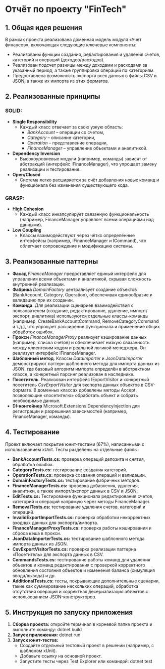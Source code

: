 # Отчёт по проекту "FinTech"

## 1. Общая идея решения

В рамках проекта реализована доменная модель модуля «Учет финансов», включающая следующие ключевые компоненты:
- Реализованы функции создания, редактирования и удаления счетов, категорий и операций (доходов/расходов).
- Реализован подсчет разницы между доходами и расходами за указанный период, а также группировка операций по категориям.
- Предоставлена возможность экспорта всех данных в файлы CSV и JSON, а также их импорта из этих форматов.


## 2. Реализованные принципы

### SOLID:
- **Single Responsibility**
  - Каждый класс отвечает за свою узкую область:
    - *BankAccount* – операции со счетом,
    - *Category* – описание категории,
    - *Operation* – представление операции,
    - *FinanceManager* – управление объектами и аналитикой.
- **Dependency Inversion**
  - Высокоуровневые модули (например, команды) зависят от абстракций (интерфейс IFinanceManager), что упрощает замену реализации и тестирование.
- **Open/Closed**
  - Система легко расширяется за счёт добавления новых команд и функционала без изменения существующего кода.

### GRASP:
- **High Cohesion**
  - Каждый класс инкапсулирует связанную функциональность (например, FinanceManager управляет всеми операциями над данными).
- **Low Coupling**
  - Классы взаимодействуют через чётко определённые интерфейсы (например, IFinanceManager и ICommand), что облегчает сопровождение и модификацию системы.

## 3. Реализованные паттерны
- **Фасад** *FinanceManager* предоставляет единый интерфейс для управления всеми объектами и аналитикой, скрывая сложность внутренней реализации.
- **Фабрика** *DomainFactory* централизует создание объектов (BankAccount, Category, Operation), обеспечивая единообразие и валидацию при их создании.
- **Команда**. Для реализации сценариев взаимодействия с пользователем (создание, редактирование, удаление, импорт/экспорт, аналитика) используются отдельные классы-команды (например, CreateBankAccountCommand, RemoveCategoryCommand и т.д.), что упрощает расширение функционала и применение общих обработок ошибок.
- **Прокси** *FinanceManagerProxy* реализует кэширование данных (например, списка счетов) и обеспечивает низкую связанность между клиентским кодом и реальной логикой менеджера. Он реализует интерфейс IFinanceManager.
- **Шаблонный метод**. Классы *DataImporter* и *JsonDataImporter* демонстрируют паттерн шаблонного метода для импорта данных из JSON, где базовый алгоритм импорта определён в абстрактном классе, а конкретный парсинг реализован в наследнике.
- **Посетитель**. Реализован интерфейс IExportVisitor и конкретный посетитель *CsvExportVisitor* для экспорта данных объектов в CSV-формате. В доменных классах добавлены методы Accept, позволяющие «посетителю» обработать объект и собрать необходимые данные.
- **DI-контейнер** Microsoft.Extensions.DependencyInjection для регистрации и разрешения зависимостей (например, FinanceManager, команды).

## 4. Тестирование
Проект включает покрытие юнит-тестами (67%), написанными с использованием xUnit. Тесты разделены на отдельные файлы:
- **BankAccountTests.cs:** проверка операций депозита и снятия, обработка ошибок.
- **CategoryTests.cs:** тестирование создания категорий.
- **OperationTests.cs:** проверка создания операций и валидации.
- **DomainFactoryTests.cs:** тестирование фабричных методов.
- **FinanceManagerTests.cs:** проверка добавления, удаления, аналитики, а также импорт/экспорт данных в CSV и JSON.
- **EditTests.cs:** Тестирование функционала редактирования счетов, категорий и операций напрямую через методы FinanceManager.
- **RemovalTests.cs:** тестирование удаления счетов, категорий и операций.
- **InvalidExportImportTests.cs:** проверка обработки некорректных входных данных для экспорта/импорта.
- **FinanceManagerProxyTests.cs:** проверка работы кэширования и сброса кэша в прокси.
- **JsonDataImporterTests.cs:** тестирование шаблонного метода импорта данных из JSON.
- **CsvExportVisitorTests.cs:** проверка реализации паттерна «Посетитель» для экспорта данных в CSV.
- **CommandsTests.cs:** тестирование работы команд для удаления объектов и команд редактирования с проверкой корректного обновления состояния объектов и изменения баланса (симуляция ввода/вывода) и др.
- **AdditionalTests.cs:** тесты, покрывающие дополнительные сценарии, такие как суммирование нескольких операций, обработка отсутствия операций и корректная десериализация объектов с использованием JSON-конструкторов.

## 5. Инструкция по запуску приложения
1. **Сборка проекта:** откройте терминал в корневой папке проекта и выполните команду: dotnet build
2. **Запуск приложения:** dotnet run
3. **Запуск юнит-тестов:**
   - Создайте отдельный тестовый проект в решении (например, с шаблоном xUnit).
   - Добавьте ссылку на основной проект.
   - Запустите тесты через Test Explorer или командой: dotnet test
